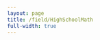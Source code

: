 ```yaml
---
layout: page
title: /field/HighSchoolMath
full-width: true
---
```



<div style=text-align: center>
<object type=image/svg+xml data=/svgs/HighSchoolMath.txt.svg> </object>
</div>
